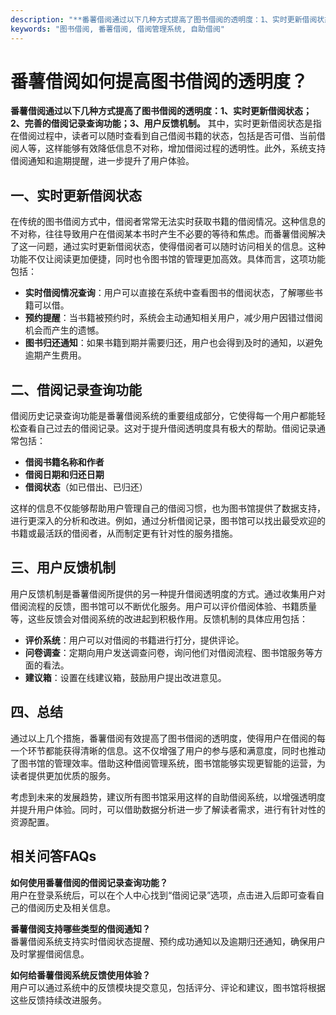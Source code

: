 ```yaml
---
description: "**番薯借阅通过以下几种方式提高了图书借阅的透明度：1、实时更新借阅状态；2、完善的借阅记录查询功能；3、用户反馈机制。** 其中，实时更新借阅状态是指在借阅过程中，读者可以随时查看到自己借阅书籍的状态，包括是否可借、当前借阅人等，这样能够有效降低信息不对称，增加借阅过程的透明性。此外，系统支持借阅通知和逾期提醒，进一步提升了用户体验。"
keywords: "图书借阅, 番薯借阅, 借阅管理系统, 自助借阅"
---
```

# 番薯借阅如何提高图书借阅的透明度？

**番薯借阅通过以下几种方式提高了图书借阅的透明度：1、实时更新借阅状态；2、完善的借阅记录查询功能；3、用户反馈机制。** 其中，实时更新借阅状态是指在借阅过程中，读者可以随时查看到自己借阅书籍的状态，包括是否可借、当前借阅人等，这样能够有效降低信息不对称，增加借阅过程的透明性。此外，系统支持借阅通知和逾期提醒，进一步提升了用户体验。

## **一、实时更新借阅状态**

在传统的图书借阅方式中，借阅者常常无法实时获取书籍的借阅情况。这种信息的不对称，往往导致用户在借阅某本书时产生不必要的等待和焦虑。而番薯借阅解决了这一问题，通过实时更新借阅状态，使得借阅者可以随时访问相关的信息。这种功能不仅让阅读更加便捷，同时也令图书馆的管理更加高效。具体而言，这项功能包括：

- **实时借阅情况查询**：用户可以直接在系统中查看图书的借阅状态，了解哪些书籍可以借。
- **预约提醒**：当书籍被预约时，系统会主动通知相关用户，减少用户因错过借阅机会而产生的遗憾。
- **图书归还通知**：如果书籍到期并需要归还，用户也会得到及时的通知，以避免逾期产生费用。

## **二、借阅记录查询功能**

借阅历史记录查询功能是番薯借阅系统的重要组成部分，它使得每一个用户都能轻松查看自己过去的借阅记录。这对于提升借阅透明度具有极大的帮助。借阅记录通常包括：

- **借阅书籍名称和作者**
- **借阅日期和归还日期**
- **借阅状态**（如已借出、已归还）

这样的信息不仅能够帮助用户管理自己的借阅习惯，也为图书馆提供了数据支持，进行更深入的分析和改进。例如，通过分析借阅记录，图书馆可以找出最受欢迎的书籍或最活跃的借阅者，从而制定更有针对性的服务措施。

## **三、用户反馈机制**

用户反馈机制是番薯借阅所提供的另一种提升借阅透明度的方式。通过收集用户对借阅流程的反馈，图书馆可以不断优化服务。用户可以评价借阅体验、书籍质量等，这些反馈会对借阅系统的改进起到积极作用。反馈机制的具体应用包括：

- **评价系统**：用户可以对借阅的书籍进行打分，提供评论。
- **问卷调查**：定期向用户发送调查问卷，询问他们对借阅流程、图书馆服务等方面的看法。
- **建议箱**：设置在线建议箱，鼓励用户提出改进意见。

## **四、总结**

通过以上几个措施，番薯借阅有效提高了图书借阅的透明度，使得用户在借阅的每一个环节都能获得清晰的信息。这不仅增强了用户的参与感和满意度，同时也推动了图书馆的管理效率。借助这种借阅管理系统，图书馆能够实现更智能的运营，为读者提供更加优质的服务。

考虑到未来的发展趋势，建议所有图书馆采用这样的自助借阅系统，以增强透明度并提升用户体验。同时，可以借助数据分析进一步了解读者需求，进行有针对性的资源配置。

## 相关问答FAQs

**如何使用番薯借阅的借阅记录查询功能？**  
用户在登录系统后，可以在个人中心找到“借阅记录”选项，点击进入后即可查看自己的借阅历史及相关信息。

**番薯借阅支持哪些类型的借阅通知？**  
番薯借阅系统支持实时借阅状态提醒、预约成功通知以及逾期归还通知，确保用户及时掌握借阅信息。

**如何给番薯借阅系统反馈使用体验？**  
用户可以通过系统中的反馈模块提交意见，包括评分、评论和建议，图书馆将根据这些反馈持续改进服务。

